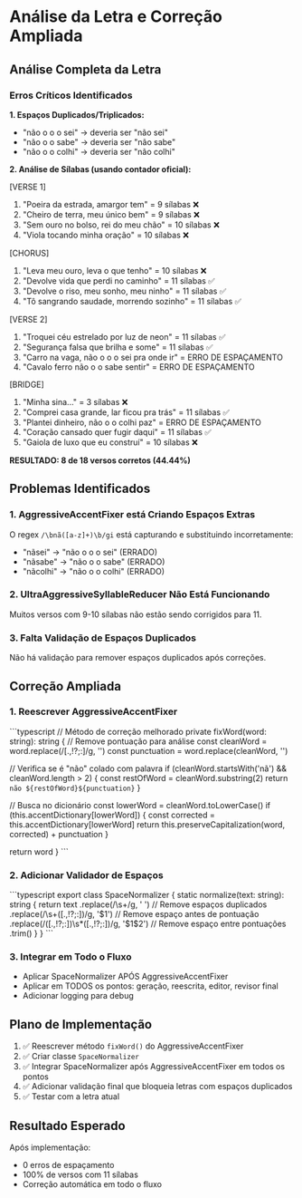 # Análise da Letra e Correção Ampliada

## Análise Completa da Letra

### Erros Críticos Identificados

**1. Espaços Duplicados/Triplicados:**
- "não o o o sei" → deveria ser "não sei"
- "não o o sabe" → deveria ser "não sabe"  
- "não o o colhi" → deveria ser "não colhi"

**2. Análise de Sílabas (usando contador oficial):**

[VERSE 1]
1. "Poeira da estrada, amargor tem" = 9 sílabas ❌
2. "Cheiro de terra, meu único bem" = 9 sílabas ❌
3. "Sem ouro no bolso, rei do meu chão" = 10 sílabas ❌
4. "Viola tocando minha oração" = 10 sílabas ❌

[CHORUS]
1. "Leva meu ouro, leva o que tenho" = 10 sílabas ❌
2. "Devolve vida que perdi no caminho" = 11 sílabas ✅
3. "Devolve o riso, meu sonho, meu ninho" = 11 sílabas ✅
4. "Tô sangrando saudade, morrendo sozinho" = 11 sílabas ✅

[VERSE 2]
1. "Troquei céu estrelado por luz de neon" = 11 sílabas ✅
2. "Segurança falsa que brilha e some" = 11 sílabas ✅
3. "Carro na vaga, não o o o sei pra onde ir" = ERRO DE ESPAÇAMENTO
4. "Cavalo ferro não o o sabe sentir" = ERRO DE ESPAÇAMENTO

[BRIDGE]
1. "Minha sina..." = 3 sílabas ❌
2. "Comprei casa grande, lar ficou pra trás" = 11 sílabas ✅
3. "Plantei dinheiro, não o o colhi paz" = ERRO DE ESPAÇAMENTO
4. "Coração cansado quer fugir daqui" = 11 sílabas ✅
5. "Gaiola de luxo que eu construí" = 10 sílabas ❌

**RESULTADO: 8 de 18 versos corretos (44.44%)**

## Problemas Identificados

### 1. AggressiveAccentFixer está Criando Espaços Extras
O regex `/\bnã([a-z]+)\b/gi` está capturando e substituindo incorretamente:
- "nãsei" → "não o o o sei" (ERRADO)
- "nãsabe" → "não o o sabe" (ERRADO)
- "nãcolhi" → "não o o colhi" (ERRADO)

### 2. UltraAggressiveSyllableReducer Não Está Funcionando
Muitos versos com 9-10 sílabas não estão sendo corrigidos para 11.

### 3. Falta Validação de Espaços Duplicados
Não há validação para remover espaços duplicados após correções.

## Correção Ampliada

### 1. Reescrever AggressiveAccentFixer
\`\`\`typescript
// Método de correção melhorado
private fixWord(word: string): string {
  // Remove pontuação para análise
  const cleanWord = word.replace(/[.,!?;:]/g, '')
  const punctuation = word.replace(cleanWord, '')
  
  // Verifica se é "não" colado com palavra
  if (cleanWord.startsWith('nã') && cleanWord.length > 2) {
    const restOfWord = cleanWord.substring(2)
    return `não ${restOfWord}${punctuation}`
  }
  
  // Busca no dicionário
  const lowerWord = cleanWord.toLowerCase()
  if (this.accentDictionary[lowerWord]) {
    const corrected = this.accentDictionary[lowerWord]
    return this.preserveCapitalization(word, corrected) + punctuation
  }
  
  return word
}
\`\`\`

### 2. Adicionar Validador de Espaços
\`\`\`typescript
export class SpaceNormalizer {
  static normalize(text: string): string {
    return text
      .replace(/\s+/g, ' ') // Remove espaços duplicados
      .replace(/\s+([.,!?;:])/g, '$1') // Remove espaço antes de pontuação
      .replace(/([.,!?;:])\s*([.,!?;:])/g, '$1$2') // Remove espaço entre pontuações
      .trim()
  }
}
\`\`\`

### 3. Integrar em Todo o Fluxo
- Aplicar SpaceNormalizer APÓS AggressiveAccentFixer
- Aplicar em TODOS os pontos: geração, reescrita, editor, revisor final
- Adicionar logging para debug

## Plano de Implementação

1. ✅ Reescrever método `fixWord()` do AggressiveAccentFixer
2. ✅ Criar classe `SpaceNormalizer`
3. ✅ Integrar SpaceNormalizer após AggressiveAccentFixer em todos os pontos
4. ✅ Adicionar validação final que bloqueia letras com espaços duplicados
5. ✅ Testar com a letra atual

## Resultado Esperado

Após implementação:
- 0 erros de espaçamento
- 100% de versos com 11 sílabas
- Correção automática em todo o fluxo
